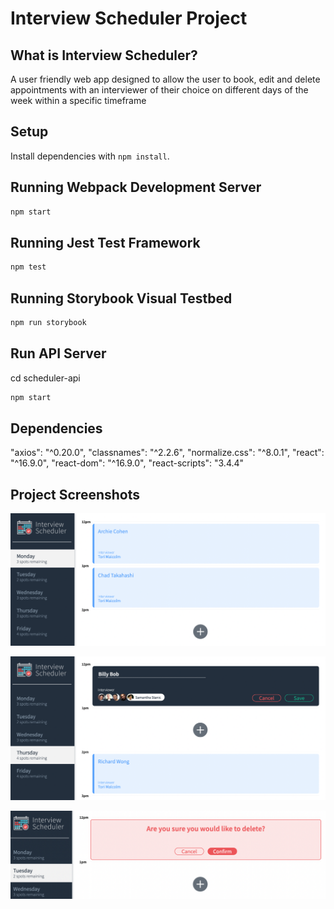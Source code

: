 # Interview Scheduler Project

## What is Interview Scheduler?

A user friendly web app designed to allow the user to book, edit and delete appointments with an interviewer of their choice on different days of the week within a specific timeframe

## Setup

Install dependencies with `npm install`.

## Running Webpack Development Server

```sh
npm start
```

## Running Jest Test Framework

```sh
npm test
```

## Running Storybook Visual Testbed

```sh
npm run storybook
```

## Run API Server

cd scheduler-api

```sh
npm start
```


## Dependencies
"axios": "^0.20.0",
"classnames": "^2.2.6",
"normalize.css": "^8.0.1",
"react": "^16.9.0",
"react-dom": "^16.9.0",
"react-scripts": "3.4.4"

## Project Screenshots

!["Home page for the scheduler app"](https://github.com/brandiecroberts/scheduler/blob/master/docs/appointment-form.png?raw=true)


!["Adding an appointment to the scheduler"](https://github.com/brandiecroberts/scheduler/blob/master/docs/appointment-edit.png?raw=true)


!["Deleting an appointment from scheduler"](https://github.com/brandiecroberts/scheduler/blob/master/docs/appointment-delete.png?raw=true)
